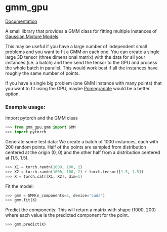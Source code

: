 # gmm_gpu

[Documentation](https://mihail.cc/docs/gmm_gpu/index.html)


A small library that provides a GMM class for fitting multiple instances of [Gaussian Mixture Models](https://en.wikipedia.org/wiki/Mixture_model#Gaussian_mixture_model).

This may be useful if you have a large number of independent small problems and you want to fit a GMM on each one.
You can create a single large 3D tensor (three dimensional matrix) with the data for all your instances (i.e. a batch) and then
send the tensor to the GPU and process the whole batch in parallel. This would work best if all the instances have roughly the same number of points.

If you have a single big problem (one GMM instance with many points) that you want to fit using the GPU, maybe [Pomegranate](https://github.com/jmschrei/pomegranate) would be a better option.

### Example usage:
Import pytorch and the GMM class
```python
>>> from gmm_gpu.gmm import GMM
>>> import pytorch
```

Generate some test data:
We create a batch of 1000 instances, each
with 200 random points. Half of the points
are sampled from distribution centered at
the origin (0, 0) and the other half from
a distribution centered at (1.5, 1.5).
```python
>>> X1 = torch.randn(1000, 100, 2)
>>> X2 = torch.randn(1000, 100, 2) + torch.tensor([1.5, 1.5])
>>> X = torch.cat([X1, X2], dim=1)
```

Fit the model:
```python
>>> gmm = GMM(n_components=2, device='cuda')
>>> gmm.fit(X)
```

Predict the components:
This will return a matrix with shape (1000, 200) where
each value is the predicted component for the point.
```python
>>> gmm.predict(X)
```
 
